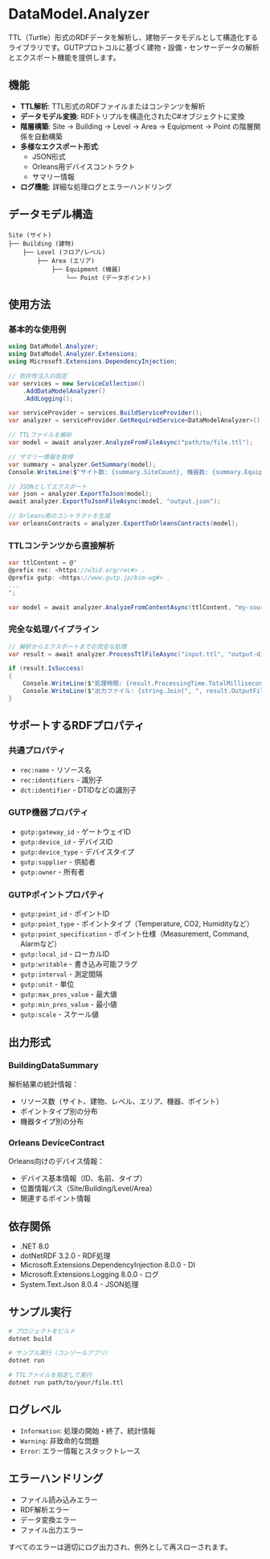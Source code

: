 # DataModel.Analyzer

TTL（Turtle）形式のRDFデータを解析し、建物データモデルとして構造化するライブラリです。GUTPプロトコルに基づく建物・設備・センサーデータの解析とエクスポート機能を提供します。

## 機能

- **TTL解析**: TTL形式のRDFファイルまたはコンテンツを解析
- **データモデル変換**: RDFトリプルを構造化されたC#オブジェクトに変換
- **階層構築**: Site → Building → Level → Area → Equipment → Point の階層関係を自動構築
- **多様なエクスポート形式**:
  - JSON形式
  - Orleans用デバイスコントラクト
  - サマリー情報
- **ログ機能**: 詳細な処理ログとエラーハンドリング

## データモデル構造

```
Site (サイト)
├── Building (建物)
    ├── Level (フロア/レベル)
        ├── Area (エリア)
            ├── Equipment (機器)
                └── Point (データポイント)
```

## 使用方法

### 基本的な使用例

```csharp
using DataModel.Analyzer;
using DataModel.Analyzer.Extensions;
using Microsoft.Extensions.DependencyInjection;

// 依存性注入の設定
var services = new ServiceCollection()
    .AddDataModelAnalyzer()
    .AddLogging();

var serviceProvider = services.BuildServiceProvider();
var analyzer = serviceProvider.GetRequiredService<DataModelAnalyzer>();

// TTLファイルを解析
var model = await analyzer.AnalyzeFromFileAsync("path/to/file.ttl");

// サマリー情報を取得
var summary = analyzer.GetSummary(model);
Console.WriteLine($"サイト数: {summary.SiteCount}, 機器数: {summary.EquipmentCount}");

// JSONとしてエクスポート
var json = analyzer.ExportToJson(model);
await analyzer.ExportToJsonFileAsync(model, "output.json");

// Orleans用のコントラクトを生成
var orleansContracts = analyzer.ExportToOrleansContracts(model);
```

### TTLコンテンツから直接解析

```csharp
var ttlContent = @"
@prefix rec: <https://w3id.org/rec#> .
@prefix gutp: <https://www.gutp.jp/bim-wg#> .
...
";

var model = await analyzer.AnalyzeFromContentAsync(ttlContent, "my-source");
```

### 完全な処理パイプライン

```csharp
// 解析からエクスポートまでの完全な処理
var result = await analyzer.ProcessTtlFileAsync("input.ttl", "output-directory");

if (result.IsSuccess)
{
    Console.WriteLine($"処理時間: {result.ProcessingTime.TotalMilliseconds}ms");
    Console.WriteLine($"出力ファイル: {string.Join(", ", result.OutputFiles.Values)}");
}
```

## サポートするRDFプロパティ

### 共通プロパティ
- `rec:name` - リソース名
- `rec:identifiers` - 識別子
- `dct:identifier` - DTIDなどの識別子

### GUTP機器プロパティ
- `gutp:gateway_id` - ゲートウェイID  
- `gutp:device_id` - デバイスID
- `gutp:device_type` - デバイスタイプ
- `gutp:supplier` - 供給者
- `gutp:owner` - 所有者

### GUTPポイントプロパティ
- `gutp:point_id` - ポイントID
- `gutp:point_type` - ポイントタイプ（Temperature, CO2, Humidityなど）
- `gutp:point_specification` - ポイント仕様（Measurement, Command, Alarmなど）
- `gutp:local_id` - ローカルID
- `gutp:writable` - 書き込み可能フラグ
- `gutp:interval` - 測定間隔
- `gutp:unit` - 単位
- `gutp:max_pres_value` - 最大値
- `gutp:min_pres_value` - 最小値
- `gutp:scale` - スケール値

## 出力形式

### BuildingDataSummary
解析結果の統計情報：
- リソース数（サイト、建物、レベル、エリア、機器、ポイント）
- ポイントタイプ別の分布
- 機器タイプ別の分布

### Orleans DeviceContract
Orleans向けのデバイス情報：
- デバイス基本情報（ID、名前、タイプ）
- 位置情報パス（Site/Building/Level/Area）
- 関連するポイント情報

## 依存関係

- .NET 8.0
- dotNetRDF 3.2.0 - RDF処理
- Microsoft.Extensions.DependencyInjection 8.0.0 - DI
- Microsoft.Extensions.Logging 8.0.0 - ログ
- System.Text.Json 8.0.4 - JSON処理

## サンプル実行

```bash
# プロジェクトをビルド
dotnet build

# サンプル実行（コンソールアプリ）
dotnet run

# TTLファイルを指定して実行
dotnet run path/to/your/file.ttl
```

## ログレベル

- `Information`: 処理の開始・終了、統計情報
- `Warning`: 非致命的な問題
- `Error`: エラー情報とスタックトレース

## エラーハンドリング

- ファイル読み込みエラー
- RDF解析エラー  
- データ変換エラー
- ファイル出力エラー

すべてのエラーは適切にログ出力され、例外として再スローされます。